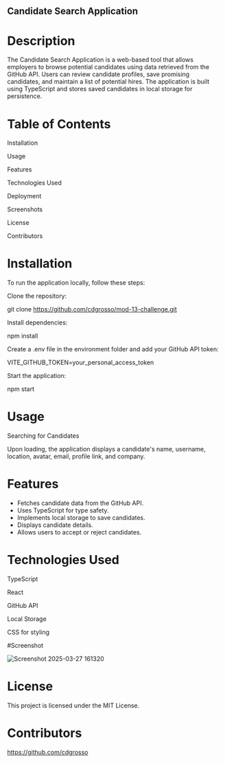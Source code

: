 
## Candidate Search Application

# Description

The Candidate Search Application is a web-based tool that allows employers to browse potential candidates using data retrieved from the GitHub API. Users can review candidate profiles, save promising candidates, and maintain a list of potential hires. The application is built using TypeScript and stores saved candidates in local storage for persistence.

# Table of Contents

Installation

Usage

Features

Technologies Used

Deployment

Screenshots

License

Contributors

# Installation

To run the application locally, follow these steps:

Clone the repository:

git clone https://github.com/cdgrosso/mod-13-challenge.git

Install dependencies:

npm install

Create a .env file in the environment folder and add your GitHub API token:

VITE_GITHUB_TOKEN=your_personal_access_token

Start the application:

npm start

# Usage

Searching for Candidates

Upon loading, the application displays a candidate's name, username, location, avatar, email, profile link, and company.

# Features

- Fetches candidate data from the GitHub API.
- Uses TypeScript for type safety.
-  Implements local storage to save candidates.
- Displays candidate details.
- Allows users to accept or reject candidates.

# Technologies Used

TypeScript

React

GitHub API

Local Storage

CSS for styling

#Screenshot

![Screenshot 2025-03-27 161320](https://github.com/user-attachments/assets/8d6f03d1-6ac5-4ed7-87d0-90b856efd2f7)

# License

This project is licensed under the MIT License.

# Contributors

https://github.com/cdgrosso
